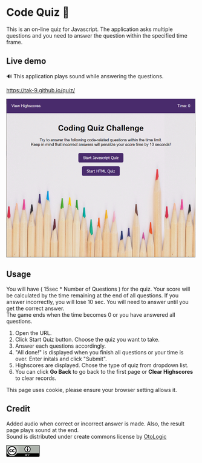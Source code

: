 # Code Quiz  	:100:
This is an on-line quiz for Javascript. The application asks multiple questions and you need to answer the question within the specified time frame. 

## Live demo
:loud_sound: This application plays sound while answering the questions. 

https://tak-9.github.io/quiz/

<img src="screen_capture.png" width="500px">


## Usage 
You will have ( 15sec * Number of Questions ) for the quiz. Your score will be calculated by the time remaining at the end of all questions. If you answer incorrectly, you will lose 10 sec. You will need to answer until you get the correct answer.  
The game ends when the time becomes 0 or you have answered all questions. 

1. Open the URL. 
2. Click Start Quiz button. Choose the quiz you want to take. 
3. Answer each questions accordingly. 
4. "All done!" is displayed when you finish all questions or your time is over. 
   Enter initals and click "Submit". 
5. Highscores are displayed. Chose the type of quiz from dropdown list. 
6. You can click **Go Back** to go back to the first page or **Clear Highscores** to clear records.

This page uses cookie, please ensure your browser setting allows it. 


## Credit 
Added audio when correct or incorrect answer is made. Also, the result page plays sound at the end.  
Sound is distributed under create commons license by [OtoLogic](https://otologic.jp/free/se/quiz01.html)

<img src=cc.png>

